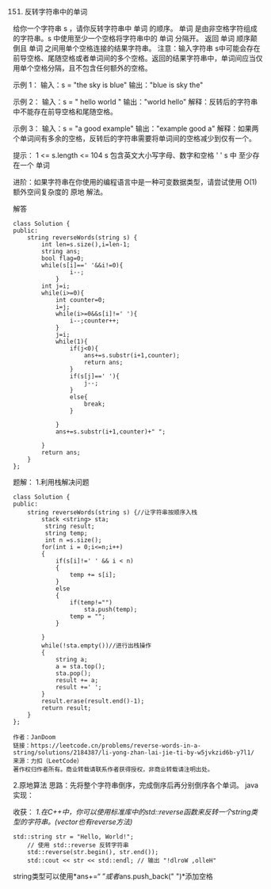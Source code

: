 151. 反转字符串中的单词

给你一个字符串 s ，请你反转字符串中 单词 的顺序。
单词 是由非空格字符组成的字符串。s 中使用至少一个空格将字符串中的 单词 分隔开。
返回 单词 顺序颠倒且 单词 之间用单个空格连接的结果字符串。
注意：输入字符串 s中可能会存在前导空格、尾随空格或者单词间的多个空格。返回的结果字符串中，单词间应当仅用单个空格分隔，且不包含任何额外的空格。

 
示例 1：
输入：s = "the sky is blue"
输出："blue is sky the"

示例 2：
输入：s = "  hello world  "
输出："world hello"
解释：反转后的字符串中不能存在前导空格和尾随空格。

示例 3：
输入：s = "a good   example"
输出："example good a"
解释：如果两个单词间有多余的空格，反转后的字符串需要将单词间的空格减少到仅有一个。
 

提示：
1 <= s.length <= 104
s 包含英文大小写字母、数字和空格 ' '
s 中 至少存在一个 单词
 

进阶：如果字符串在你使用的编程语言中是一种可变数据类型，请尝试使用 O(1) 额外空间复杂度的 原地 解法。


解答
```
class Solution {
public:
    string reverseWords(string s) {
        int len=s.size(),i=len-1;
        string ans;
        bool flag=0;
        while(s[i]==' '&&i!=0){
                i--;
            }
        int j=i;
        while(i>=0){
            int counter=0;
            i=j;
            while(i>=0&&s[i]!=' '){
                i--;counter++;
            }
            j=i;
            while(1){
                if(j<0){
                    ans+=s.substr(i+1,counter);
                    return ans;
                }
                if(s[j]==' '){
                    j--;
                }
                else{
                    break;
                }
                
            }
            ans+=s.substr(i+1,counter)+" ";
        
        }
        return ans;
    }
};
```

题解：
1.利用栈解决问题
```
class Solution {
public:
    string reverseWords(string s) {//让字符串按顺序入栈
        stack <string> sta;
         string result;
         string temp;
         int n =s.size();
        for(int i = 0;i<=n;i++)
        {
            if(s[i]!=' ' && i < n)
            {
                temp += s[i];
            }
            else 
            {
                if(temp!="")
                    sta.push(temp);
                temp = "";
            }
            
        }
        while(!sta.empty())//进行出栈操作
        {
            string a;
            a = sta.top();
            sta.pop();
            result += a;
            result +=' ';
        }
        result.erase(result.end()-1);
        return result;
    }
};

作者：JanDoom
链接：https://leetcode.cn/problems/reverse-words-in-a-string/solutions/2184387/li-yong-zhan-lai-jie-ti-by-w5jvkzid6b-y7l1/
来源：力扣（LeetCode）
著作权归作者所有。商业转载请联系作者获得授权，非商业转载请注明出处。
```

2.原地算法
思路：先将整个字符串倒序，完成倒序后再分别倒序各个单词。
java实现：


收获：
*1.在C++中，你可以使用标准库中的std::reverse函数来反转一个string类型的字符串。(vector也有reverse方法)*
```
std::string str = "Hello, World!";
    // 使用 std::reverse 反转字符串
    std::reverse(str.begin(), str.end());
    std::cout << str << std::endl; // 输出 "!dlroW ,olleH"
```

string类型可以使用*ans+=“ ”*或者*ans.push_back(" ")*添加空格